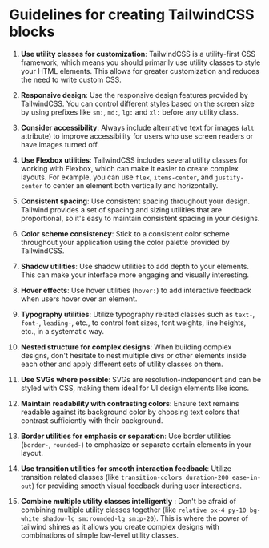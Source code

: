 # Guidelines for creating TailwindCSS blocks

1. **Use utility classes for customization**: TailwindCSS is a utility-first CSS framework, which means you should primarily use utility classes to style your HTML elements. This allows for greater customization and reduces the need to write custom CSS.

2. **Responsive design**: Use the responsive design features provided by TailwindCSS. You can control different styles based on the screen size by using prefixes like `sm:`, `md:`, `lg:` and `xl:` before any utility class.

3. **Consider accessibility**: Always include alternative text for images (`alt` attribute) to improve accessibility for users who use screen readers or have images turned off.

4. **Use Flexbox utilities**: TailwindCSS includes several utility classes for working with Flexbox, which can make it easier to create complex layouts. For example, you can use `flex`, `items-center`, and `justify-center` to center an element both vertically and horizontally.

5. **Consistent spacing**: Use consistent spacing throughout your design. Tailwind provides a set of spacing and sizing utilities that are proportional, so it's easy to maintain consistent spacing in your designs.

6. **Color scheme consistency**: Stick to a consistent color scheme throughout your application using the color palette provided by TailwindCSS.

7. **Shadow utilities**: Use shadow utilities to add depth to your elements. This can make your interface more engaging and visually interesting.

8. **Hover effects**: Use hover utilities (`hover:`) to add interactive feedback when users hover over an element.

9. **Typography utilities**: Utilize typography related classes such as `text-`, `font-`, `leading-`, etc., to control font sizes, font weights, line heights, etc., in a systematic way.

10. **Nested structure for complex designs**: When building complex designs, don't hesitate to nest multiple divs or other elements inside each other and apply different sets of utility classes on them.

11. **Use SVGs where possible**: SVGs are resolution-independent and can be styled with CSS, making them ideal for UI design elements like icons.

12. **Maintain readability with contrasting colors**: Ensure text remains readable against its background color by choosing text colors that contrast sufficiently with their background.

13. **Border utilities for emphasis or separation**: Use border utilities (`border-`, `rounded-`) to emphasize or separate certain elements in your layout.
  
14. **Use transition utilities for smooth interaction feedback**: Utilize transition related classes (like `transition-colors duration-200 ease-in-out`) for providing smooth visual feedback during user interactions.
  
15. **Combine multiple utility classes intelligently** : Don't be afraid of combining multiple utility classes together (like `relative px-4 py-10 bg-white shadow-lg sm:rounded-lg sm:p-20`). This is where the power of tailwind shines as it allows you create complex designs with combinations of simple low-level utility classes.
